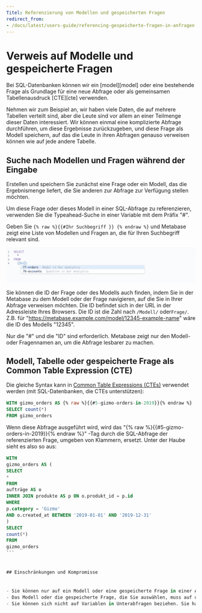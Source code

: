 ```yaml
---
Titel: Referenzierung von Modellen und gespeicherten Fragen
redirect_from:
- /docs/latest/users-guide/referencing-gespeicherte-fragen-in-anfragen
---
```



# Verweis auf Modelle und gespeicherte Fragen


Bei SQL-Datenbanken können wir ein [model][model] oder eine bestehende Frage als Grundlage für eine neue Abfrage oder als gemeinsamen Tabellenausdruck [CTE][cte] verwenden.


Nehmen wir zum Beispiel an, wir haben viele Daten, die auf mehrere Tabellen verteilt sind, aber die Leute sind vor allem an einer Teilmenge dieser Daten interessiert. Wir können einmal eine komplizierte Abfrage durchführen, um diese Ergebnisse zurückzugeben, und diese Frage als Modell speichern, auf das die Leute in ihren Abfragen genauso verweisen können wie auf jede andere Tabelle.


## Suche nach Modellen und Fragen während der Eingabe


Erstellen und speichern Sie zunächst eine Frage oder ein Modell, das die Ergebnismenge liefert, die Sie anderen zur Abfrage zur Verfügung stellen möchten.


Um diese Frage oder dieses Modell in einer SQL-Abfrage zu referenzieren, verwenden Sie die Typeahead-Suche in einer Variable mit dem Präfix "#".


Geben Sie `{% raw %}{{#Ihr Suchbegriff }} {% endraw %}` und Metabase zeigt eine Liste von Modellen und Fragen an, die für Ihren Suchbegriff relevant sind.


![Typeahead-Such-Dropdown für die Referenzierung von Fragen und Modellen in SQL-Abfragen](../images/search-dropdown.png)


Sie können die ID der Frage oder des Modells auch finden, indem Sie in der Metabase zu dem Modell oder der Frage navigieren, auf die Sie in Ihrer Abfrage verweisen möchten. Die ID befindet sich in der URL in der Adressleiste Ihres Browsers. Die ID ist die Zahl nach `/Modell/` oder`Frage/`. Z.B. für "https://metabase.example.com/model/12345-example-name" wäre die ID des Modells "12345".


Nur die "#" und die "ID" sind erforderlich. Metabase zeigt nur den Modell- oder Fragennamen an, um die Abfrage lesbarer zu machen.


## Modell, Tabelle oder gespeicherte Frage als Common Table Expression (CTE)


Die gleiche Syntax kann in [Common Table Expressions (CTEs)](https://www.metabase.com/learn/sql/working-with-sql/sql-cte) verwendet werden (mit SQL-Datenbanken, die CTEs unterstützen):


```sql
WITH gizmo_orders AS {% raw %}{{#5-gizmo-orders-in-2019}}{% endraw %}
SELECT count(*)
FROM gizmo_orders
```


Wenn diese Abfrage ausgeführt wird, wird das "{% raw %}{{#5-gizmo-orders-in-2019}}{% endraw %}" -Tag durch die SQL-Abfrage der referenzierten Frage, umgeben von Klammern, ersetzt. Unter der Haube sieht es also so aus:


````sql
WITH
gizmo_orders AS (
SELECT
*
FROM
aufträge AS o
INNER JOIN produkte AS p ON o.produkt_id = p.id
WHERE
p.category = 'Gizmo'
AND o.created_at BETWEEN '2019-01-01' AND '2019-12-31'
)
SELECT
count(*)
FROM
gizmo_orders
```


## Einschränkungen und Kompromisse


- Sie können nur auf ein Modell oder eine gespeicherte Frage in einer Abfrage verweisen, wenn Sie mit einer SQL-Datenbank wie PostgreSQL, MySQL, Snowflake oder SQL Server arbeiten.
- Das Modell oder die gespeicherte Frage, die Sie auswählen, muss auf derselben Datenbank basieren wie die, die Sie gerade im nativen Abfrage-Editor ausgewählt haben.
- Sie können sich nicht auf Variablen in Unterabfragen beziehen. Sie haben nur Zugriff auf die _Ergebnisse_ des Modells oder der gespeicherten Frage, nicht auf die Abfrage des Modells oder der gespeicherten Frage. Wenn Sie zum Beispiel eine gespeicherte Frage haben, die einen [Feldfilter](https://www.metabase.com/learn/metabase-basics/querying-and-dashboards/sql-in-metabase/field-filters) verwendet, können Sie nicht auf diese Variable verweisen. Wenn Sie ändern möchten, wie die gespeicherte Frage die Ergebnisse gefiltert hat, müssen Sie diese Frage aktualisieren (oder duplizieren) und den Filter anwenden.
